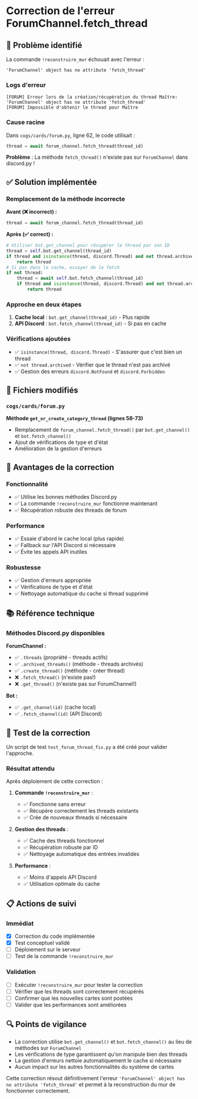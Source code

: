 # Correction de l'erreur ForumChannel.fetch_thread

## 🐛 Problème identifié

La commande `!reconstruire_mur` échouait avec l'erreur :
```
'ForumChannel' object has no attribute 'fetch_thread'
```

### Logs d'erreur
```
[FORUM] Erreur lors de la création/récupération du thread Maître: 'ForumChannel' object has no attribute 'fetch_thread'
[FORUM] Impossible d'obtenir le thread pour Maître
```

### Cause racine

Dans `cogs/cards/forum.py`, ligne 62, le code utilisait :
```python
thread = await forum_channel.fetch_thread(thread_id)
```

**Problème** : La méthode `fetch_thread()` n'existe pas sur `ForumChannel` dans discord.py !

## ✅ Solution implémentée

### Remplacement de la méthode incorrecte

**Avant (❌ incorrect) :**
```python
thread = await forum_channel.fetch_thread(thread_id)
```

**Après (✅ correct) :**
```python
# Utiliser bot.get_channel pour récupérer le thread par son ID
thread = self.bot.get_channel(thread_id)
if thread and isinstance(thread, discord.Thread) and not thread.archived:
    return thread
# Si pas dans le cache, essayer de le fetch
if not thread:
    thread = await self.bot.fetch_channel(thread_id)
    if thread and isinstance(thread, discord.Thread) and not thread.archived:
        return thread
```

### Approche en deux étapes

1. **Cache local** : `bot.get_channel(thread_id)` - Plus rapide
2. **API Discord** : `bot.fetch_channel(thread_id)` - Si pas en cache

### Vérifications ajoutées

- ✅ `isinstance(thread, discord.Thread)` - S'assurer que c'est bien un thread
- ✅ `not thread.archived` - Vérifier que le thread n'est pas archivé
- ✅ Gestion des erreurs `discord.NotFound` et `discord.Forbidden`

## 📁 Fichiers modifiés

### `cogs/cards/forum.py`

**Méthode `get_or_create_category_thread` (lignes 58-73)**
- Remplacement de `forum_channel.fetch_thread()` par `bot.get_channel()` et `bot.fetch_channel()`
- Ajout de vérifications de type et d'état
- Amélioration de la gestion d'erreurs

## 🔧 Avantages de la correction

### Fonctionnalité
- ✅ Utilise les bonnes méthodes Discord.py
- ✅ La commande `!reconstruire_mur` fonctionne maintenant
- ✅ Récupération robuste des threads de forum

### Performance
- ✅ Essaie d'abord le cache local (plus rapide)
- ✅ Fallback sur l'API Discord si nécessaire
- ✅ Évite les appels API inutiles

### Robustesse
- ✅ Gestion d'erreurs appropriée
- ✅ Vérifications de type et d'état
- ✅ Nettoyage automatique du cache si thread supprimé

## 📚 Référence technique

### Méthodes Discord.py disponibles

**ForumChannel :**
- ✅ `.threads` (propriété - threads actifs)
- ✅ `.archived_threads()` (méthode - threads archivés)  
- ✅ `.create_thread()` (méthode - créer thread)
- ❌ `.fetch_thread()` (n'existe pas!)
- ❌ `.get_thread()` (n'existe pas sur ForumChannel!)

**Bot :**
- ✅ `.get_channel(id)` (cache local)
- ✅ `.fetch_channel(id)` (API Discord)

## 🧪 Test de la correction

Un script de test `test_forum_thread_fix.py` a été créé pour valider l'approche.

### Résultat attendu

Après déploiement de cette correction :

1. **Commande `!reconstruire_mur`** :
   - ✅ Fonctionne sans erreur
   - ✅ Récupère correctement les threads existants
   - ✅ Crée de nouveaux threads si nécessaire

2. **Gestion des threads** :
   - ✅ Cache des threads fonctionnel
   - ✅ Récupération robuste par ID
   - ✅ Nettoyage automatique des entrées invalides

3. **Performance** :
   - ✅ Moins d'appels API Discord
   - ✅ Utilisation optimale du cache

## 📋 Actions de suivi

### Immédiat
- [x] Correction du code implémentée
- [x] Test conceptuel validé
- [ ] Déploiement sur le serveur
- [ ] Test de la commande `!reconstruire_mur`

### Validation
- [ ] Exécuter `!reconstruire_mur` pour tester la correction
- [ ] Vérifier que les threads sont correctement récupérés
- [ ] Confirmer que les nouvelles cartes sont postées
- [ ] Valider que les performances sont améliorées

## 🔍 Points de vigilance

- La correction utilise `bot.get_channel()` et `bot.fetch_channel()` au lieu de méthodes sur `ForumChannel`
- Les vérifications de type garantissent qu'on manipule bien des threads
- La gestion d'erreurs nettoie automatiquement le cache si nécessaire
- Aucun impact sur les autres fonctionnalités du système de cartes

Cette correction résout définitivement l'erreur `'ForumChannel' object has no attribute 'fetch_thread'` et permet à la reconstruction du mur de fonctionner correctement.
